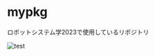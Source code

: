 # mypkg
ロボットシステム学2023で使用しているリポジトリ

![test](https://github.com/EbisawaRyota/mypkg/actions/workflows/test.yml/badge.svg)

